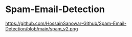 # Spam-Email-Detection

https://github.com/HossainSanowar-Github/Spam-Email-Detection/blob/main/spam_v2.png
